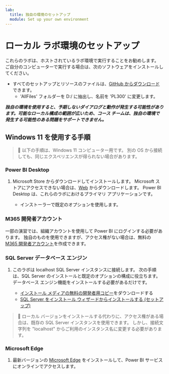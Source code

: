 ```yaml
---
lab:
  title: 独自の環境のセットアップ
  module: Set up your own environment
---
```


# ローカル ラボ環境のセットアップ

これらのラボは、ホストされているラボ環境で実行することをお勧めします。 ご自分のコンピューターで実行する場合は、次のソフトウェアをインストールしてください。

- すべてのセットアップとリソースのファイルは、[GitHub からダウンロード](https://github.com/MicrosoftLearning/PL-300-Microsoft-Power-BI-Data-Analyst/raw/Main/AllfilesDownload.zip)できます。
  - 'AllFiles' フォルダーを D:/ に抽出し、名前を 'PL300' に変更します。

***独自の環境を使用すると、予期しないダイアログと動作が発生する可能性があります。可能なローカル構成の範囲が広いため、コース チームは、独自の環境で発生する可能性のある問題をサポートできません。***

## Windows 11 を使用する手順

> &#128221; 以下の手順は、Windows 11 コンピューター用です。 別の OS から接続しても、同じエクスペリエンスが得られない場合があります。

### Power BI Desktop

1. Microsoft Store からダウンロードしてインストールします。 Microsoft ストアにアクセスできない場合は、[Web](https://www.microsoft.com/download/details.aspx?id=58494) からダウンロードします。 Power BI Desktop は、これらのラボにおけるプライマリ アプリケーションです。

    - インストーラーで既定のオプションを使用します。

### M365 開発者アカウント

一部の演習では、組織アカウントを使用して Power BI にログインする必要があります。 独自のものを使用できますが、アクセス権がない場合は、無料の [M365 開発者アカウント](https://developer.microsoft.com/en-us/microsoft-365/dev-program)を作成できます。

### SQL Server データベース エンジン

1. このラボは localhost SQL Server インスタンスに接続します。 次の手順は、SQL Server のインストールと既定のオプションの構成に役立ちます。 データベース エンジン機能をインストールする必要があるだけです。

    - [インストール メディアの無料の開発者用コピー](https://www.microsoft.com/sql-server/sql-server-downloads?SilentAuth=1&f=255&MSPPError=-2147217396&rtc=1)をダウンロードする
    - [SQL Server をインストール ウィザードからインストールする (セットアップ)](https://learn.microsoft.com/sql/database-engine/install-windows/install-sql-server-from-the-installation-wizard-setup)

> &#128221; ローカル バージョンをインストールする代わりに、アクセス権がある場合は、既存の SQL Server インスタンスを使用できます。 しかし、接続文字列を "localhost" からご利用のインスタンス名に変更する必要があります。

### Microsoft Edge

1. 最新バージョンの [Microsoft Edge](https://microsoft.com/edge) をインストールして、Power BI サービスにオンラインでアクセスします。
